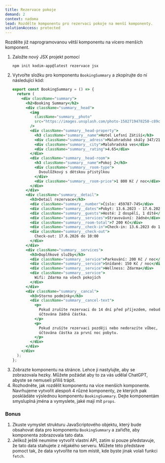 ```yaml
---
title: Rezervace pokoje
demand: 2
context: nadoma
lead: Rozdělte komponentu pro rezervaci pokoje na menší komponenty.
solutionAccess: protected
---
```


Rozdělte již naprogramovanou větší komponentu na vícero menších komponent.

1. Založte nový JSX projekt pomocí
   ```shell
   npm init kodim-app@latest rezervace jsx
   ```
1. Vytvořte složku pro komponentu `BookingSummary` a zkopírujte do ní následující kód:
   ```jsx
   export const BookingSummary = () => {
     return (
       <div className="summary">
         <h2>Booking Summary</h2>
         <div className="summary__head">
           <img
             className="summary__photo"
             src="https://images.unsplash.com/photo-1582719478250-c89cae4dc85b?w=960"
           />
           <div className="summary__head-property">
             <h3 className="summary__name">Hotel Lefsní Zátiší</h3>
             <div className="summary__adress">Malohradské skály 347/21</div>
             <div className="summary__city">Malohradská ves</div>
             <div className="summary__rating">4.65</div>
           </div>
           <div className="summary__head-room">
             <h3 className="summary__name">Pokoj 2</h3>
             <div className="summary__room-type">
               Dvoulůžkový s dětskou přistýlkou
             </div>
             <div className="summary__room-price">1 800 Kč / noc</div>
           </div>
         </div>
         <div className="summary__detail">
           <h3>Detail rezervace</h3>
           <div className="summary__number">Ćíslo: 459787-745</div>
           <div className="summary__dates">Pobyt: 13.6.2023 - 17.6.2026</div>
           <div className="summary__guests">Hosté: 2 dospělí, 1 dítě</div>
           <div className="summary__services">Stravovávní: žádné</div>
           <div className="summary__room-total">7 200 Kč</div>
           <div className="summary__check-in">Check-in: 13.6.2023 do 18:00</div>
           <div className="summary__check-out">
             Check-out: 17.6.2026 do 10:00
           </div>
         </div>
         <div className="summary__services">
           <h3>Doplňkové služby</h3>
           <div className="summary__service">Parkování: 200 Kč / noc</div>
           <div className="summary__service">Snídaně: 150 Kč / noc</div>
           <div className="summary__service">Wellness: Zdarma</div>
           <div className="summary__service">
             Wifi: Zdarma na všech pokojích
           </div>
         </div>
         <div className="summary__cancal">
           <h3>Storno podmínky</h3>
           <div className="summary__cancel-text">
             <p>
               Pokud zrušíte rezervaci do 14 dní před příjezdem, nebude Vám
               účtována žádná částka.
             </p>
             <p>
               Pokud zrušíte rezervaci později nebo nedorazíte vůbec, bude Vám
               účtována částka za první noc pobytu.
             </p>
           </div>
         </div>
       </div>
     );
   };
   ```
1. Zobrazte komponentu na stránce. Lehce ji nastylujte, aby se zobrazovala hezky. Můžete požádat aby to za vás udělal ChatGPT, abyste se nemuseli příliš trápit.
1. Rozhodněte, jak rozdělit komponentu na více menších komponente. Navrhujeme vytvořit alespoň 4 různé komponenty, ze kterých pak poskládáte výslednou komponentu `BookingSummary`. Dejte komponentám smysluplná jména a vymyslete, jaké mají mít `props`.

### Bonus

1. Zkuste vymyslet strukturu JavaScriptového objektu, který bude obsahovat data pro komponentu `BookingSummary` a zařiďte, aby komponenta zobrazovala tato data.
1. Jelikož ještě neumíme vytvořit vlastní API, zatím si pouze představuje, že tato data stahujete z nějakého serveru. Můžete této představe pomoct tak, že data vytvoříte na tom místě, kde byste jinak volali funkci `fetch`.

